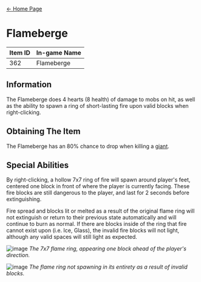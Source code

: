 [← Home Page](../README.md)

# Flameberge
| Item ID | In-game Name |
| ------- | ------------ |
| 362     | Flameberge   |

## Information
The Flameberge does 4 hearts (8 health) of damage to mobs on hit, as well as the ability to spawn a ring of short-lasting fire upon valid blocks when right-clicking.

## Obtaining The Item
The Flameberge has an 80% chance to drop when killing a [giant](../mobs/LilypadGiant.md).

## Special Abilities
By right-clicking, a hollow 7x7 ring of fire will spawn around player's feet, centered one block in front of where the player is currently facing. These fire blocks are still dangerous to the player, and last for 2 seconds before extinguishing.

Fire spread and blocks lit or melted as a result of the original flame ring will not extinguish or return to their previous state automatically and will continue to burn as normal. If there are blocks inside of the ring that fire cannot exist upon (i.e. Ice, Glass), the invalid fire blocks will not light, although any valid spaces will still light as expected.

![image](https://user-images.githubusercontent.com/97039878/170948573-fc3d2d12-0ab1-4679-ba9c-f9fbec82f857.png)
*The 7x7 flame ring, appearing one block ahead of the player's direction.*

![image](https://user-images.githubusercontent.com/97039878/170948855-7d3193e3-e50d-4281-80af-338e6962b32c.png)
*The flame ring not spawning in its entirety as a result of invalid blocks.*
